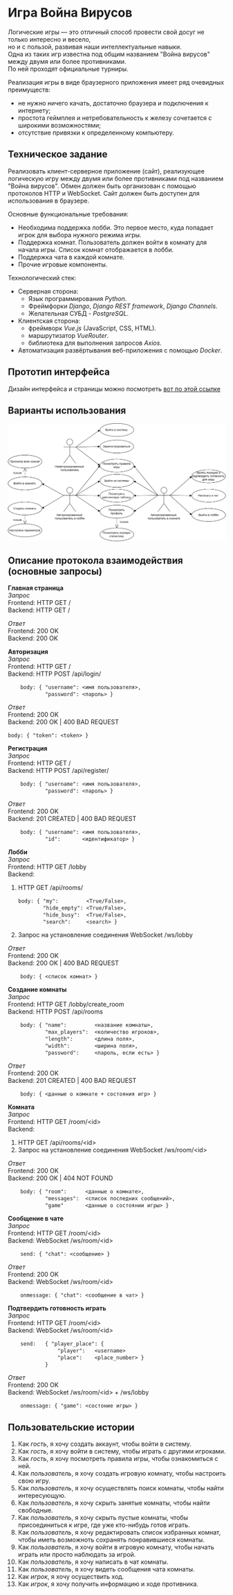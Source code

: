 # Игра **Война Вирусов**
Логические игры — это отличный способ провести свой досуг не только интересно и весело,  
но и с пользой, развивая наши интеллектуальные навыки.  
Одна из таких игр известна под общим названием "Война вирусов" между двумя или более противниками.   
По ней проходят официальные турниры.

Реализация игры в виде браузерного приложения имеет ряд очевидных преимуществ:
- не нужно ничего качать, достаточно браузера и подключения к интернету;
- простота геймплея и нетребовательность к железу сочетается с широкими возможностями;
- отсутствие привязки к определенному компьютеру.

##  Техническое задание
Реализовать клиент-серверное приложение (сайт), реализующее логическую игру между двумя или более противниками под названием "Война вирусов". Обмен должен быть организован с помощью протоколов HTTP и WebSocket. Сайт должен быть доступен для использования в браузере.  

Основные функциональные требования:
* Необходима поддержка лобби. Это первое место, куда попадает игрок для выбора нужного режима игры. 
* Поддержка комнат. Пользователь должен войти в комнату для начала игры. Список комнат отображается в лобби.
* Поддержка чата в каждой комнате.
* Прочие игровые компоненты.

Технологический стек:  
- Серверная сторона:  
  - Язык программирования *Python*.
  - Фреймфорки *Django*, *Django REST framework*, *Django Channels*.
  - Желательная СУБД - *PostgreSQL*. 
- Клиентская сторона: 
  - фреймворк *Vue.js* (JavaScript, CSS, HTML).
  - маршрутизатор *VueRouter*.
  - библиотека для выполнения запросов *Axios*.
- Автоматизация развёртывания веб-приложения с помощью *Docker*.

## Прототип интерфейса
Дизайн интерфейса и страницы можно посмотреть [вот по этой ссылке](https://www.figma.com/file/D8kZwW1qTQaEEDa3KydxJa/Virus-War?node-id=0%3A1 "Я ссылка")

## Варианты использования
![Use-Case диаграмма](/architecture/images/Use-Case-v1.png "Use-Case диаграмма")

## Описание протокола взаимодействия (основные запросы)

**Главная страница**   
*Запрос*  
Frontend: HTTP GET /   
Backend:  HTTP GET /  

*Ответ*  
Frontend: 200 OK  
Backend:  200 OK

**Авторизация**  
*Запрос*  
Frontend: HTTP GET /  
Backend: HTTP POST /api/login/
```
    body: { "username": <имя пользователя>, 
            "password": <пароль> }  
```

*Ответ*  
Frontend: 200 OK  
Backend: 200 OK | 400 BAD REQUEST  
```    
body: { "token": <token> } 
```

**Регистрация**  
*Запрос*  
Frontend: HTTP GET /  
Backend: HTTP POST /api/register/
```
    body: { "username": <имя пользователя>,
            "password": <пароль> }  
```

*Ответ*  
Frontend: 200 OK  
Backend: 201 CREATED | 400 BAD REQUEST   
```
    body: { "username": <имя пользователя>,
            "id":       <идентификатор> }  
```

**Лобби**  
*Запрос*  
Frontend: HTTP GET /lobby  
Backend:
1. HTTP GET /api/rooms/
    ```
    body: { "my":         <True/False>, 
            "hide_empty": <True/False>,
            "hide_busy":  <True/False>,
            "search":     <search> }   
    ```
2. Запрос на установление соединения WebSocket /ws/lobby

*Ответ*  
Frontend: 200 OK  
Backend: 200 OK | 400 BAD REQUEST 
```
    body: { <список комнат> }  
```

**Создание комнаты**  
*Запрос*  
Frontend: HTTP GET /lobby/create_room  
Backend: HTTP POST /api/rooms
```
    body: { "name":         <название комнаты>,
            "max_players":  <количество игроков>,
            "length":       <длина поля>,
            "width":        <ширина поля>,
            "password":     <пароль, если есть> }
```
    
*Ответ*  
Frontend: 200 OK  
Backend: 201 CREATED | 400 BAD REQUEST  
```
    body: { <данные о комнате + состояния игр> }  
```
    
**Комната**  
*Запрос*  
Frontend: HTTP GET /room/\<id\>  
Backend:
1. HTTP GET /api/rooms/\<id\>  
2. Запрос на установление соединения WebSocket /ws/room/\<id\>  

*Ответ*  
Frontend: 200 OK  
Backend: 200 OK | 404 NOT FOUND  
```
    body: { "room":      <данные о комнате>,
            "messages":  <список последних сообщений>,
            "game"       <данные о состоянии игры> }  
```

**Сообщение в чате**  
*Запрос*  
Frontend: HTTP GET /room/\<id\>  
Backend:  WebSocket /ws/room/\<id\> 
```
    send: { "chat": <сообщение> }
```

*Ответ*  
Frontend: 200 OK  
Backend: WebSocket /ws/room/\<id\>
```
    onmessage: { "chat": <сообщение в чат> }
```

**Подтвердить готовность играть**  
*Запрос*  
Frontend: HTTP GET /room/\<id\>  
Backend:  WebSocket /ws/room/\<id\> 
```
    send:   { "player_place": { 
                "player":   <username>
                "place":    <place_number> }               
            }
```

*Ответ*  
Frontend: 200 OK  
Backend: WebSocket /ws/room/\<id\>  + /ws/lobby
```
    onmessage: { "game": <состоние игры> }
```

## Пользовательские истории

1. Как *гость*, я хочу создать аккаунт, чтобы войти в систему.
2. Как *гость*, я хочу войти в систему, чтобы играть с другими игроками.
3. Как *гость*, я хочу посмотреть правила игры, чтобы ознакомиться с ней.
4. Как *пользователь*, я хочу создать игровую комнату, чтобы настроить свою игру.
5. Как *пользователь*, я хочу осуществлять поиск комнаты, чтобы найти интересующую.
6. Как *пользователь*, я хочу скрыть занятые комнаты, чтобы найти свободные.
7. Как *пользователь*, я хочу скрыть пустые комнаты, чтобы присоединиться к игре, где уже кто-нибудь готов играть.
8. Как *пользователь*, я хочу редактировать список избранных комнат, чтобы иметь возможноть сохранять понравившиеся комнаты.
9. Как *пользователь*, я хочу войти в игровую комнату, чтобы начать играть или просто наблюдать за игрой.
10. Как *пользователь*, я хочу написать в чат комнаты.
11. Как *пользователь*, я хочу видеть сообщения чата комнаты.
12. Как *игрок*, я хочу осуществить ход.
13. Как *игрок*, я хочу получить информацию и ходе противника.


